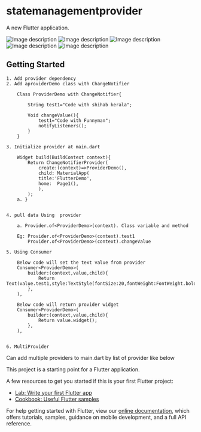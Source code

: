 # statemanagementprovider

A new Flutter application.

![Image description](sample1.PNG)
![Image description](sample1-1.PNG)
![Image description](sample1-2.PNG)
![Image description](sample2.PNG)
![Image description](sample3.PNG)


## Getting Started

	1. Add provider dependency
	2. Add aproviderDemo class with ChangeNotifier
	
		Class ProviderDemo with ChangeNotifier{
		
			String test1="Code with shihab kerala";
		
			Void changeValue(){
				test1="Code with Funnyman";
				notifyListeners();
			}
		}
		
	3. Initialize provider at main.dart
	
		Widget build(BuildContext context){
			Return ChangeNotifierProvider(
				create:(context)=>ProviderDemo(),
				child: MaterialApp(
				title:'FlutterDemo',
				home:  Page1(),
				),
			);
		a. }
		
	
	4. pull data Using  provider 
		
		a. Provider.of<ProviderDemo>(context). Class variable and method
		
		Eg: Provider.of<ProviderDemo>(context).test1
			Provider.of<ProviderDemo>(context).changeValue
			
	5. Using Consumer
	
		Below code will set the text value from provider
		Consumer<ProviderDemo>(
			builder:(context,value,child){
				Return Text(value.test1,style:TextStyle(fontSize:20,fontWeight:FontWeight.bold),);
			},
		),
		
		Below code will return provider widget
		Consumer<ProviderDemo>(
			builder:(context,value,child){
				Return value.widget();
			},
		),
		
		
	6. MultiProvider
Can add multiple providers to main.dart by list of provider like below



This project is a starting point for a Flutter application.

A few resources to get you started if this is your first Flutter project:

- [Lab: Write your first Flutter app](https://flutter.dev/docs/get-started/codelab)
- [Cookbook: Useful Flutter samples](https://flutter.dev/docs/cookbook)

For help getting started with Flutter, view our
[online documentation](https://flutter.dev/docs), which offers tutorials,
samples, guidance on mobile development, and a full API reference.
